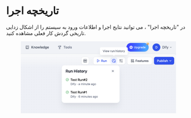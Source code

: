 # تاریخچه اجرا

در "تاریخچه اجرا" ، می توانید نتایج اجرا و اطلاعات ورود به سیستم را از اشکال زدایی تاریخی گردش کار فعلی مشاهده کنید.

<figure><img src="../../../.gitbook/assets/logs-history.png" alt=""><figcaption></figcaption></figure> 
